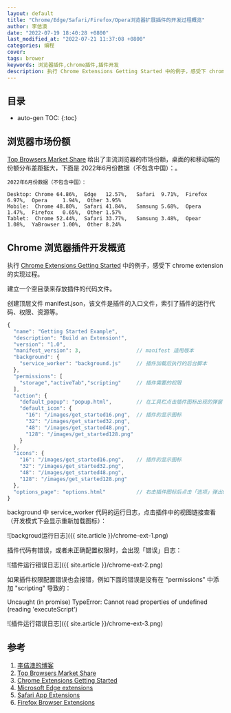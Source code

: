 ```yaml
---
layout: default
title: "Chrome/Edge/Safari/Firefox/Opera浏览器扩展插件的开发过程概览"
author: 李佶澳
date: "2022-07-19 18:40:28 +0800"
last_modified_at: "2022-07-21 11:37:08 +0800"
categories: 编程
cover:
tags: brower
keywords: 浏览器插件,chrome插件,插件开发
description: 执行 Chrome Extensions Getting Started 中的例子，感受下 chrome extension 的实现过程
---
```


## 目录

* auto-gen TOC:
{:toc}

## 浏览器市场份额

[Top Browsers Market Share][2] 给出了主流浏览器的市场份额，桌面的和移动端的份额分布差距挺大，下面是 2022年6月份数据（不包含中国）：。


```
2022年6月份数据（不包含中国）：

Desktop: Chrome 64.86%,  Edge   12.57%,   Safari  9.71%,  Firefox 6.97%,  Opera     1.94%,  Other 3.95%
Mobile:  Chrome 48.80%,  Safari 41.84%,   Samsung 5.68%,  Opera   1.47%,  Firefox   0.65%,  Other 1.57%
Tablet:  Chrome 52.44%,  Safari 33.77%,   Samsung 3.48%,  Opear   1.08%,  YaBrowser 1.00%,  Other 8.24%
```

## Chrome 浏览器插件开发概览

执行 [Chrome Extensions Getting Started][3] 中的例子，感受下 chrome extension 的实现过程。

建立一个空目录来存放插件的代码文件。

创建顶层文件 manifest.json，该文件是插件的入口文件，索引了插件的运行代码、权限、资源等。

```js
{
  "name": "Getting Started Example",
  "description": "Build an Extension!",
  "version": "1.0",
  "manifest_version": 3,                  // manifest 适用版本
  "background": {  
    "service_worker": "background.js"     // 插件加载后执行的后台脚本
  },
  "permissions": [
    "storage","activeTab","scripting"     // 插件需要的权限
  ],
  "action": {
    "default_popup": "popup.html",        // 在工具栏点击插件图标出现的弹窗
    "default_icon": {
      "16": "/images/get_started16.png",  // 插件的显示图标
      "32": "/images/get_started32.png",
      "48": "/images/get_started48.png",
      "128": "/images/get_started128.png"
    }
  },
  "icons": {
    "16": "/images/get_started16.png",    // 插件的显示图标
    "32": "/images/get_started32.png",
    "48": "/images/get_started48.png",
    "128": "/images/get_started128.png"
  },
  "options_page": "options.html"          // 右击插件图标后点击「选项」弹出的插件配置页面
}
```

background 中 service_worker 代码的运行日志，点击插件中的视图链接查看（开发模式下会显示重新加载图标）：

![backgroud运行日志]({{ site.article }}/chrome-ext-1.png)


插件代码有错误，或者未正确配置权限时，会出现「错误」日志：

![插件运行错误日志]({{ site.article }}/chrome-ext-2.png)


如果插件权限配置错误也会报错，例如下面的错误是没有在 "permissions" 中添加 "scripting" 导致的：

Uncaught (in promise) TypeError: Cannot read properties of undefined (reading 'executeScript')

![插件运行错误日志]({{ site.article }}/chrome-ext-3.png)


## 参考

1. [李佶澳的博客][1]
2. [Top Browsers Market Share][2]
3. [Chrome Extensions Getting Started][3]
4. [Microsoft Edge extensions][4]
5. [Safari App Extensions][5]
6. [Firefox Browser Extensions][6]

[1]: https://www.lijiaocn.com "李佶澳的博客"
[2]: https://www.similarweb.com/browsers/ "Top Browsers Market Share"
[3]: https://developer.chrome.com/docs/extensions/mv3/getstarted/ "Chrome Extensions Getting Started"
[4]: https://docs.microsoft.com/en-us/microsoft-edge/extensions-chromium/ "Microsoft Edge extensions"
[5]: https://developer.apple.com/documentation/safariservices/safari_app_extensions "Safari App Extensions"
[6]: https://developer.mozilla.org/en-US/docs/Mozilla/Add-ons/WebExtensions "Firefox Browser Extensions"
